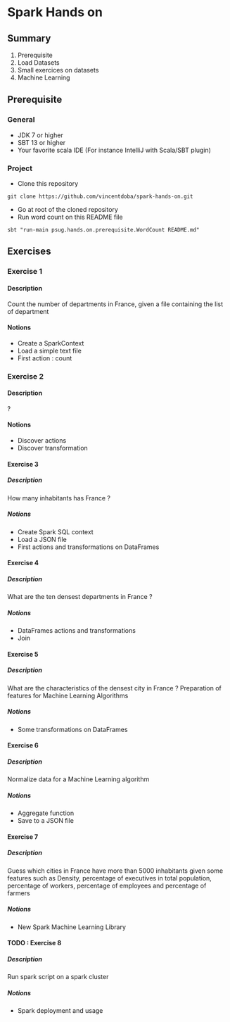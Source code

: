 # Spark Hands on

## Summary

1. Prerequisite
2. Load Datasets
3. Small exercices on datasets
4. Machine Learning


## Prerequisite

### General

* JDK 7 or higher
* SBT 13 or higher
* Your favorite scala IDE (For instance IntelliJ with Scala/SBT plugin)

### Project

* Clone this repository
```
git clone https://github.com/vincentdoba/spark-hands-on.git
```
* Go at root of the cloned repository
* Run word count on this README file 
```
sbt "run-main psug.hands.on.prerequisite.WordCount README.md"  
```

## Exercises

### Exercise 1

#### Description

Count the number of departments in France, given a file containing the list of department

#### Notions

* Create a SparkContext
* Load a simple text file
* First action : count

### Exercise 2

#### Description

?

#### Notions

* Discover actions
* Discover transformation

#### Exercise 3

##### Description

How many inhabitants has France ?

##### Notions

* Create Spark SQL context
* Load a JSON file
* First actions and transformations on DataFrames

#### Exercise 4

##### Description

What are the ten densest departments in France ?

##### Notions

* DataFrames actions and transformations
* Join

#### Exercise 5

##### Description

What are the characteristics of the densest city in France ? Preparation of features for Machine Learning Algorithms

##### Notions

* Some transformations on DataFrames

#### Exercise 6

##### Description

Normalize data for a Machine Learning algorithm

##### Notions

* Aggregate function
* Save to a JSON file

#### Exercise 7

##### Description

Guess which cities in France have more than 5000 inhabitants given some features such as Density, percentage of executives
in total population, percentage of workers, percentage of employees and percentage of farmers

##### Notions

* New Spark Machine Learning Library

#### TODO : Exercise 8

##### Description

Run spark script on a spark cluster

##### Notions

* Spark deployment and usage